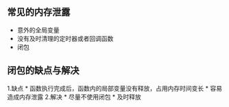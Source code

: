 ## 常见的内存泄露
* 意外的全局变量
* 没有及时清理的定时器或者回调函数
* 闭包

## 闭包的缺点与解决
1.缺点
    * 函数执行完成后，函数内的局部变量没有释放，占用内存时间变长
    * 容易造成内存泄露
2.解决
    * 尽量不使用闭包
    * 及时释放